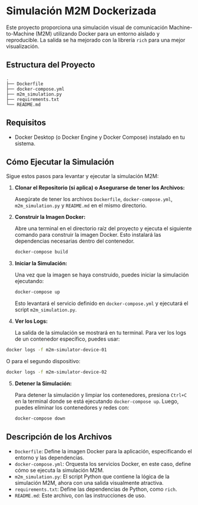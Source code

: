 # Simulación M2M Dockerizada

Este proyecto proporciona una simulación visual de comunicación Machine-to-Machine (M2M) utilizando Docker para un entorno aislado y reproducible. La salida se ha mejorado con la librería `rich` para una mejor visualización.

## Estructura del Proyecto

```
.
├── Dockerfile
├── docker-compose.yml
├── m2m_simulation.py
├── requirements.txt
└── README.md
```

## Requisitos

- Docker Desktop (o Docker Engine y Docker Compose) instalado en tu sistema.

## Cómo Ejecutar la Simulación

Sigue estos pasos para levantar y ejecutar la simulación M2M:

1.  **Clonar el Repositorio (si aplica) o Asegurarse de tener los Archivos:**

    Asegúrate de tener los archivos `Dockerfile`, `docker-compose.yml`, `m2m_simulation.py` y `README.md` en el mismo directorio.

2.  **Construir la Imagen Docker:**

    Abre una terminal en el directorio raíz del proyecto y ejecuta el siguiente comando para construir la imagen Docker. Esto instalará las dependencias necesarias dentro del contenedor.

    ```bash
    docker-compose build
    ```

3.  **Iniciar la Simulación:**

    Una vez que la imagen se haya construido, puedes iniciar la simulación ejecutando:

    ```bash
    docker-compose up
    ```

    Esto levantará el servicio definido en `docker-compose.yml` y ejecutará el script `m2m_simulation.py`.

4.  **Ver los Logs:**

    La salida de la simulación se mostrará en tu terminal. Para ver los logs de un contenedor específico, puedes usar:

```bash
docker logs -f m2m-simulator-device-01
```

O para el segundo dispositivo:

```bash
docker logs -f m2m-simulator-device-02
```

5.  **Detener la Simulación:**

    Para detener la simulación y limpiar los contenedores, presiona `Ctrl+C` en la terminal donde se está ejecutando `docker-compose up`. Luego, puedes eliminar los contenedores y redes con:

    ```bash
    docker-compose down
    ```

## Descripción de los Archivos

-   `Dockerfile`: Define la imagen Docker para la aplicación, especificando el entorno y las dependencias.
-   `docker-compose.yml`: Orquesta los servicios Docker, en este caso, define cómo se ejecuta la simulación M2M.
- `m2m_simulation.py`: El script Python que contiene la lógica de la simulación M2M, ahora con una salida visualmente atractiva.
- `requirements.txt`: Define las dependencias de Python, como `rich`.
-   `README.md`: Este archivo, con las instrucciones de uso.